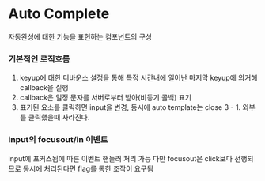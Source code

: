 # Auto Complete

자동완성에 대한 기능을 표현하는 컴포넌트의 구성

### 기본적인 로직흐름
1. keyup에 대한 디바운스 설정을 통해 특정 시간내에 일어난 마지막 keyup에 의거해 callback을 실행
2. callback은 일정 문자를 서버로부터 받아(비동기 콜백) 표기
3. 표기된 요소를 클릭하면 input을 변경, 동시에 auto template는 close
3 - 1. 외부를 클릭했을때 사라진다.

### input의 focusout/in 이벤트
input에 포커스됨에 따른 이벤트 핸들러 처리 가능
다만 focusout은 click보다 선행되므로 동시에 처리된다면 flag를 통한 조작이 요구됨